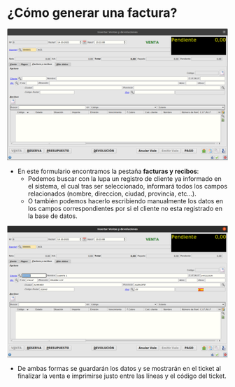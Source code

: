 # ¿Cómo generar una factura?

![Formulario de comandas](./img/formularioventas.png)

* En este formulario encontramos la pestaña **facturas y recibos**:
    - Podemos buscar con la lupa un registro de cliente ya informado en el sistema, el cual tras ser seleccionado, informará todos los campos relacionados (nombre, direccion, ciudad, provincia, etc...).
    - O también podemos hacerlo escribiendo manualmente los datos en los campos correspondientes por si el cliente no esta registrado en la base de datos.

![Formulario de comandas cumplimentado](./img/formularioventasinformado.png)

* De ambas formas se guardarán los datos y se mostrarán en el ticket al finalizar la venta e imprimirse justo entre las líneas y el código del ticket.

